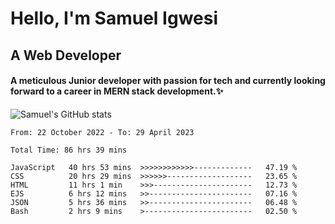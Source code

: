 # Hello, I'm Samuel Igwesi
## A Web Developer

#### A meticulous Junior developer with passion for tech and currently looking forward to a career in MERN stack development.:sparkles:


![Samuel's GitHub stats](https://github-readme-stats.vercel.app/api?username=SamuelIgwesi&show_icons=true&theme=radical)

<!--START_SECTION:waka-->

```text
From: 22 October 2022 - To: 29 April 2023

Total Time: 86 hrs 39 mins

JavaScript   40 hrs 53 mins  >>>>>>>>>>>>-------------   47.19 %
CSS          20 hrs 29 mins  >>>>>>-------------------   23.65 %
HTML         11 hrs 1 min    >>>----------------------   12.73 %
EJS          6 hrs 12 mins   >>-----------------------   07.16 %
JSON         5 hrs 36 mins   >>-----------------------   06.48 %
Bash         2 hrs 9 mins    >------------------------   02.50 %
```

<!--END_SECTION:waka-->
